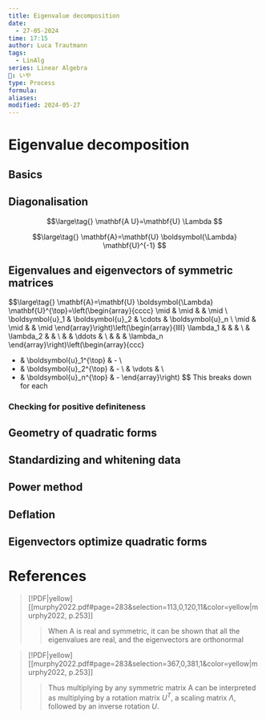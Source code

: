 ```yaml
---
title: Eigenvalue decomposition
date:
  - 27-05-2024
time: 17:15
author: Luca Trautmann
tags:
  - LinAlg
series: Linear Algebra
🍙: いや
type: Process
formula: 
aliases: 
modified: 2024-05-27
---
```

# Eigenvalue decomposition
## Basics

## Diagonalisation

$$\large\tag{}
\mathbf{A U}=\mathbf{U} \Lambda
$$

$$\large\tag{}
\mathbf{A}=\mathbf{U} \boldsymbol{\Lambda} \mathbf{U}^{-1}
$$

## Eigenvalues and eigenvectors of symmetric matrices

$$\large\tag{}
\mathbf{A}=\mathbf{U} \boldsymbol{\Lambda} \mathbf{U}^{\top}=\left(\begin{array}{cccc}
\mid & \mid & & \mid \\
\boldsymbol{u}_1 & \boldsymbol{u}_2 & \cdots & \boldsymbol{u}_n \\
\mid & \mid & & \mid
\end{array}\right)\left(\begin{array}{llll}
\lambda_1 & & & \\
& \lambda_2 & & \\
& & \ddots & \\
& & & \lambda_n
\end{array}\right)\left(\begin{array}{ccc}
- & \boldsymbol{u}_1^{\top} & - \\
- & \boldsymbol{u}_2^{\top} & - \\
& \vdots & \\
- & \boldsymbol{u}_n^{\top} & -
\end{array}\right)
$$
This breaks down for each 
### Checking for positive definiteness


## Geometry of quadratic forms

## Standardizing and whitening data

## Power method

## Deflation

## Eigenvectors optimize quadratic forms

# References
> [!PDF|yellow] [[murphy2022.pdf#page=283&selection=113,0,120,11&color=yellow|murphy2022, p.253]]
> > When A is real and symmetric, it can be shown that all the eigenvalues are real, and the eigenvectors are orthonormal

> [!PDF|yellow] [[murphy2022.pdf#page=283&selection=367,0,381,1&color=yellow|murphy2022, p.253]]
> > Thus multiplying by any symmetric matrix A can be interpreted as multiplying by a rotation matrix $U^T$, a scaling matrix $Λ$, followed by an inverse rotation $U$.


